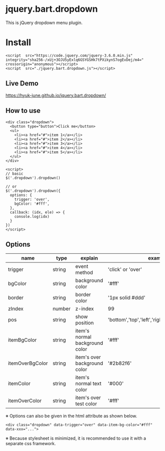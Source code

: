 # jquery.bart.dropdown

This is jQuery dropdown menu plugin.

# Install

```
<script  src="https://code.jquery.com/jquery-3.6.0.min.js"  integrity="sha256-/xUj+3OJU5yExlq6GSYGSHk7tPXikynS7ogEvDej/m4="  crossorigin="anonymous"></script>
<script  src="./jquery.bart.dropdown.js"></script>
```

## Live Demo

https://hyuk-june.github.io/jquery.bart.dropdown/

## How to use

```
<div class="dropdown">
  <button type="button">Click me</button>
  <ul>
    <li><a href="#">item 1</a></li>
    <li><a href="#">item 2</a></li>
    <li><a href="#">item 3</a></li>
    <li><a href="#">item 4</a></li>
    <li><a href="#">item 5</a></li>
  </ul>
</div>

<script>
// basic
$('.dropdown').dropdown()

// or
$('.dropdown').dropdown({
  options: {
    trigger: 'over',
    bgColor: '#fff',
  },
  callback: (idx, ele) => {
    console.log(idx)
  }
})
</script>
```

## Options

| name            | type   | explain                        | example                                            |
| --------------- | ------ | ------------------------------ | -------------------------------------------------- |
| trigger         | string | event method                   | 'click' or 'over'                                  |
| bgColor         | string | background color               | '#fff'                                             |
| border          | string | border color                   | '1px solid #ddd'                                   |
| zIndex          | number | z-index                        | 99                                                 |
| pos             | string | show position                  | 'bottom','top','left','right','leftTop','rightTop' |
| itemBgColor     | string | item's normal background color | '#fff'                                             |
| itemOverBgColor | string | item's over background color   | '#2b82f6'                                          |
| itemColor       | string | item's normal text color       | '#000'                                             |
| itemOverColor   | string | item's over test color         | '#fff'                                             |

※ Options can also be given in the html attribute as shown below.

```
<div class="dropdown" data-trigger="over" data-item-bg-color="#fff" data-xxx="...">
```

※ Because stylesheet is minimized, it is recommended to use it with a separate css framework.
